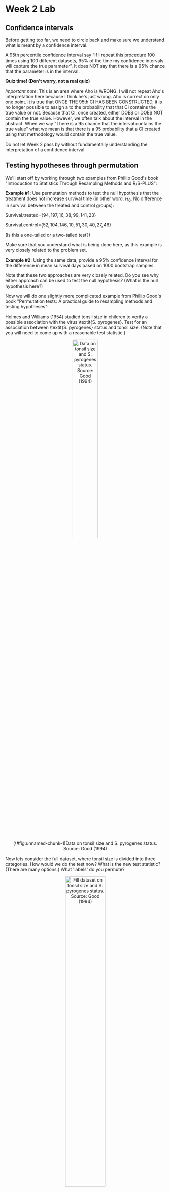 Week 2 Lab
=============

Confidence intervals
-----------------------

Before getting too far, we need to circle back and make sure we understand what is meant by a confidence interval. 

A 95th percentile confidence interval say “If I repeat this procedure 100 times using 100 different datasets, 95% of the time my confidence intervals will capture the true parameter”. It does NOT say that there is a 95% chance that the parameter is in the interval.

**Quiz time! (Don't worry, not a real quiz)**

*Important note*: This is an area where Aho is WRONG. I will not repeat Aho's interpretation here because I think he's just wrong. Aho is correct on only one point. It is true that ONCE THE 95th CI HAS BEEN CONSTRUCTED, it is no longer possible to assign a $%$ to the probability that that CI contains the true value or not. Because that CI, once created, either DOES or DOES NOT contain the true value. However, we often talk about the interval in the abstract. When we say "There is a 95$%$ chance that the interval contains the true value" what we mean is that there is a 95$%$ probability that a CI created using that methodology would contain the true value.

Do not let Week 2 pass by without fundamentally understanding the interpretation of a confidence interval. 

Testing hypotheses through permutation
------------------------------------

We'll start off by working through two examples from Phillip Good's book "Introduction to Statistics Through Resampling Methods and R/S-PLUS":

**Example #1**: Use permutation methods to test the null hypothesis that the treatment does not increase survival time (in other word: $H_{0}$: No difference in survival between the treated and control groups):

Survival.treated=$\{94,197,16,38,99,141,23 \}$

Survival.control=$\{52,104,146,10,51,30,40,27,46 \}$

(Is this a one-tailed or a two-tailed test?)

Make sure that you understand what is being done here, as this example is very closely related to the problem set.


**Example #2**: Using the same data, provide a 95% confidence interval for the difference in mean survival days based on 1000 bootstrap samples

Note that these two approaches are very closely related. Do you see why either approach can be used to test the null hypothesis? (What is the null hypothesis here?)

Now we will do one slightly more complicated example from Phillip Good's book "Permutation tests: A practical guide to resampling methods and testing hypotheses":

Holmes and Williams (1954) studied tonsil size in children to verify a possible association with the virus \textit{S. pyrogenes}. Test for an association between \textit{S. pyrogenes} status and tonsil size. (Note that you will need to come up with a reasonable test statistic.)

<div class="figure" style="text-align: center">
<img src="Table2categories.png" alt="Data on tonsil size and S. pyrogenes status. Source: Good (1994)" width="40%" />
<p class="caption">(\#fig:unnamed-chunk-1)Data on tonsil size and S. pyrogenes status. Source: Good (1994)</p>
</div>

Now lets consider the full dataset, where tonsil size is divided into three categories. How would we do the test now? What is the new test statistic? (There are many options.) What 'labels' do you permute?

<div class="figure" style="text-align: center">
<img src="Table3categories.png" alt="Fill dataset on tonsil size and S. pyrogenes status. Source: Good (1994)" width="50%" />
<p class="caption">(\#fig:unnamed-chunk-2)Fill dataset on tonsil size and S. pyrogenes status. Source: Good (1994)</p>
</div>

Basics of bootstrap and jackknife
------------------------------------

To get started with bootstrap and jackknife techniques, we start by working through a very simple example. First we simulate some data


```r
x<-seq(0,9,by=1)
```

This will constutute our "data". Let's print the result of sampling with replacement to get a sense for it...


```r
table(sample(x,size=length(x),replace=T))
```

```
## 
## 0 1 2 3 4 5 6 9 
## 1 2 1 1 1 1 1 2
```

Now we will write a little script to take bootstrap samples and calculate the means of each of these bootstrap samples


```r
xmeans<-vector(length=1000)
for (i in 1:1000)
  {
  xmeans[i]<-mean(sample(x,replace=T))
  }
```

The actual number of bootstrapped samples is arbitrary *at this point* but there are ways of characterizing the precision of the bootstrap (jackknife-after-bootstrap) which might inform the number of bootstrap samples needed. *In practice*, people tend to pick some arbitrary but large number of bootstrap samples because computers are so fast that it is often easy to draw far more samples than are actually needed. When calculation of the statistic is slow (as might be the case if you are using the samples to construct a phylogeny, for example), then you would need to be more concerned with the number of bootstrap samples. 

First, lets just look at a histogram of the bootstrapped means and plot the actual sample mean on the histogram for comparison



```r
hist(xmeans,breaks=30,col="pink")
abline(v=mean(x),lwd=2)
```

<img src="Week-2-lab_files/figure-html/unnamed-chunk-6-1.png" width="672" />

Calculating bias and standard error
-----------------------------------

From these we can calculate the bias and standard deviation for the mean (which is the "statistic"):

$$
\widehat{Bias_{boot}} = \left(\frac{1}{k}\sum^{k}_{i=1}\theta^{*}_{i}\right)-\hat{\theta}
$$


```r
bias.boot<-mean(xmeans)-mean(x)
bias.boot
```

```
## [1] 0.0334
```

```r
hist(xmeans,breaks=30,col="pink")
abline(v=mean(x),lwd=5,col="black")
abline(v=mean(xmeans),lwd=2,col="yellow")
```

<img src="Week-2-lab_files/figure-html/unnamed-chunk-7-1.png" width="672" />

$$
\widehat{s.e._{boot}} = \sqrt{\frac{1}{k-1}\sum^{k}_{i=1}(\theta^{*}_{i}-\bar{\theta^{*}})^{2}}
$$


```r
se.boot<-sd(xmeans)
```

We can find the confidence intervals in two ways:

Method #1: Assume the bootstrap statistics are normally distributed


```r
LL.boot<-mean(xmeans)-1.96*se.boot #where did 1.96 come from?
UL.boot<-mean(xmeans)+1.96*se.boot
LL.boot
```

```
## [1] 2.743373
```

```r
UL.boot
```

```
## [1] 6.323427
```

Method #2: Simply take the quantiles of the bootstrap statistics


```r
quantile(xmeans,c(0.025,0.975))
```

```
##  2.5% 97.5% 
##   2.8   6.3
```

Let's compare this to what we would have gotten if we had used normal distribution theory. First we have to calculate the standard error:


```r
se.normal<-sqrt(var(x)/length(x))
LL.normal<-mean(x)-qt(0.975,length(x)-1)*se.normal
UL.normal<-mean(x)+qt(0.975,length(x)-1)*se.normal
LL.normal
```

```
## [1] 2.334149
```

```r
UL.normal
```

```
## [1] 6.665851
```

In this case, the confidence intervals we got from the normal distribution theory are too wide.

Does it make sense why the normal distribution theory intervals are too wide? Because the original were were uniformly distributed, the data has higher variance than would be expected and therefore the standard error is higher than would be expected.

There are two packages that provide functions for bootstrapping, 'boot' and 'boostrap'. We will start by using the 'bootstrap' package, which was originally designed for Efron and Tibshirani's monograph on the bootstrap. 

To test the main functionality of the 'bootstrap' package, we will use the data we already have. The 'bootstrap' function requires the input of a user-defined function to calculate the statistic of interest. Here I will write a function that calculates the mean of the input values.


```r
library(bootstrap)
theta<-function(x)
  {
    mean(x)
  }
results<-bootstrap(x=x,nboot=1000,theta=theta)
results
```

```
## $thetastar
##    [1] 4.2 3.4 5.3 5.9 4.6 5.9 4.1 4.8 3.3 4.3 5.8 3.9 3.4 4.9 3.5 5.1 3.8 3.6
##   [19] 4.0 5.6 3.6 4.7 3.4 5.5 3.4 3.7 4.8 3.1 6.3 3.5 3.5 5.4 3.4 6.0 5.3 3.2
##   [37] 5.2 3.6 2.9 4.7 5.2 4.9 3.8 3.6 3.9 4.8 3.7 3.7 3.7 3.8 4.2 5.1 3.0 4.1
##   [55] 4.4 5.3 3.2 3.5 6.4 3.6 4.0 3.3 3.5 4.0 4.1 5.3 4.9 4.7 4.0 4.3 4.0 4.4
##   [73] 4.9 4.3 5.1 4.3 4.5 4.6 4.8 5.2 6.0 4.7 3.3 5.3 5.4 4.1 3.0 5.2 2.9 6.9
##   [91] 4.8 5.1 4.9 4.5 5.0 4.5 6.2 4.3 4.4 4.8 4.0 4.2 3.2 4.9 4.6 3.5 3.1 5.4
##  [109] 4.1 5.1 4.9 3.5 3.2 5.6 4.4 5.0 6.3 3.8 4.5 5.4 4.6 6.3 6.3 3.7 5.4 4.3
##  [127] 4.9 5.5 4.7 4.9 4.9 4.4 4.4 3.8 4.1 4.7 4.6 4.9 5.4 4.1 3.1 5.0 3.8 4.6
##  [145] 2.2 5.3 5.3 6.2 3.8 4.4 4.5 4.7 3.5 5.8 5.9 3.9 5.7 5.5 3.2 3.6 2.4 6.3
##  [163] 5.5 5.3 4.7 4.5 4.0 5.2 3.7 5.2 3.6 4.8 4.5 5.3 4.8 2.9 2.5 5.3 3.7 3.6
##  [181] 4.8 4.3 3.6 4.7 3.3 5.5 5.1 4.8 4.0 3.9 4.9 4.8 4.1 4.2 2.1 3.5 3.4 3.4
##  [199] 5.3 3.3 4.6 4.9 4.6 3.5 4.4 5.5 4.8 5.3 4.5 3.7 4.9 4.7 3.2 4.0 3.7 6.2
##  [217] 4.9 5.9 5.8 2.4 5.1 4.8 3.9 5.6 6.6 4.4 4.3 4.3 5.2 5.1 4.4 3.9 4.6 3.5
##  [235] 3.6 6.3 3.8 4.4 5.0 4.2 4.3 3.5 4.7 3.8 5.3 4.8 5.0 3.2 4.2 5.2 4.4 4.4
##  [253] 3.9 2.8 2.7 4.5 4.5 4.8 6.1 4.3 5.2 5.4 5.6 3.7 6.4 5.6 6.0 3.6 5.0 3.1
##  [271] 3.5 5.0 5.5 4.7 2.4 5.3 5.2 4.8 5.7 4.5 3.7 4.8 3.7 3.6 4.9 5.4 4.3 3.4
##  [289] 4.9 3.1 4.8 4.1 4.6 4.5 3.9 3.2 4.2 3.7 5.1 4.0 3.5 5.0 4.4 5.5 3.5 5.9
##  [307] 5.6 3.6 5.1 4.9 4.3 4.2 5.6 3.1 4.9 4.9 2.6 2.9 4.7 3.8 4.9 5.3 4.3 2.8
##  [325] 4.4 4.0 4.4 4.0 4.3 4.6 3.6 3.3 4.9 4.0 4.1 3.2 5.1 5.1 3.0 4.1 4.5 6.7
##  [343] 2.8 4.7 2.7 4.4 2.3 4.7 4.5 4.4 5.4 4.5 3.8 5.4 1.6 3.6 4.5 3.0 4.6 4.4
##  [361] 4.7 5.5 5.8 4.4 3.5 3.6 4.5 6.0 4.8 4.7 6.3 4.6 4.7 4.7 3.4 5.2 3.9 4.8
##  [379] 3.8 4.1 3.2 4.5 3.2 4.6 5.0 4.3 5.3 3.3 5.1 4.5 5.1 6.0 2.4 5.2 5.2 5.0
##  [397] 2.9 4.6 3.8 4.6 3.6 5.5 4.2 3.1 4.5 5.1 3.5 4.6 3.2 4.3 6.4 5.0 4.0 6.1
##  [415] 6.3 5.3 5.8 5.6 4.6 5.9 3.4 4.1 3.7 4.7 4.2 2.8 4.7 3.9 3.8 4.6 4.3 5.0
##  [433] 4.9 5.8 3.3 5.1 4.3 4.9 2.9 4.3 5.3 5.4 4.2 4.4 4.7 4.3 5.3 4.3 4.8 4.3
##  [451] 4.0 5.5 2.5 5.9 4.1 6.0 5.0 4.2 3.3 5.6 4.3 4.7 4.2 4.1 3.6 4.7 5.6 4.6
##  [469] 4.7 5.4 5.0 3.8 3.9 5.7 3.1 4.5 5.1 5.2 2.8 5.3 3.9 5.2 5.9 3.8 3.7 5.2
##  [487] 4.9 4.6 4.6 4.6 5.0 3.1 4.4 3.6 5.4 5.1 5.7 3.4 5.5 4.3 3.1 3.5 4.1 4.6
##  [505] 3.5 4.0 3.8 4.1 4.7 4.9 2.6 5.1 4.4 5.0 3.8 4.7 5.3 2.2 5.3 3.9 4.7 3.8
##  [523] 4.2 4.8 4.4 4.4 3.9 5.2 4.9 4.5 4.7 3.9 5.0 3.9 4.6 3.5 4.5 4.6 4.3 4.3
##  [541] 2.0 5.6 3.6 4.2 2.1 3.7 6.1 4.6 5.2 3.9 4.4 3.5 3.9 4.6 5.8 5.7 4.6 5.2
##  [559] 4.9 6.0 2.9 3.4 5.4 5.7 4.5 5.9 4.6 4.2 3.7 4.1 5.9 6.1 4.6 4.9 4.5 5.2
##  [577] 3.2 4.6 4.4 4.1 3.2 4.2 4.0 4.8 5.4 4.2 4.4 5.7 4.4 4.9 4.4 5.1 5.2 3.9
##  [595] 3.6 4.1 4.2 3.6 3.7 4.8 3.9 4.1 3.8 4.0 2.8 4.0 3.2 5.5 5.8 5.7 4.5 5.1
##  [613] 4.4 4.9 4.1 4.7 5.0 4.4 5.5 5.1 5.2 4.8 5.7 4.5 5.4 3.1 4.4 6.7 5.4 4.0
##  [631] 4.2 4.5 5.7 4.0 5.4 3.2 4.4 5.2 5.7 5.8 4.1 5.1 4.3 2.7 4.4 4.4 4.0 3.9
##  [649] 4.8 5.1 2.5 6.3 3.4 3.9 4.2 3.6 4.6 6.6 4.1 3.5 4.9 4.9 4.2 4.0 5.2 3.9
##  [667] 3.4 3.2 4.1 3.1 3.7 4.5 3.6 4.8 3.8 5.2 5.5 5.5 3.8 3.3 6.6 4.0 4.5 4.0
##  [685] 4.4 5.8 4.8 4.4 5.1 3.8 6.0 5.9 5.1 5.2 4.9 4.9 5.4 5.3 4.8 4.4 4.9 3.8
##  [703] 4.1 5.6 4.8 5.9 4.1 5.7 4.0 4.2 5.5 5.5 4.1 6.0 3.6 4.6 3.4 4.8 2.8 5.8
##  [721] 5.3 5.6 7.0 5.1 5.5 2.5 5.6 5.1 4.0 5.3 3.7 3.9 4.5 4.4 3.8 6.1 4.0 4.2
##  [739] 3.9 4.7 4.2 5.0 4.3 4.6 4.7 4.5 5.4 3.8 3.8 4.1 4.5 4.8 5.0 4.9 4.0 4.9
##  [757] 5.5 3.5 4.0 4.4 5.3 5.7 5.2 3.5 3.9 5.0 4.0 4.8 5.5 4.2 5.0 4.0 5.7 3.5
##  [775] 4.5 3.6 4.8 5.2 5.4 5.3 4.2 4.6 4.3 4.9 5.1 5.9 5.1 4.2 5.1 4.0 3.8 3.6
##  [793] 6.0 3.9 5.7 4.9 4.7 4.4 4.3 3.8 3.9 4.4 4.3 5.2 3.5 4.2 3.3 6.1 4.0 4.6
##  [811] 4.6 4.6 5.9 4.7 4.4 5.1 5.5 4.0 2.9 4.8 3.6 3.9 5.7 5.8 3.2 3.8 3.8 3.1
##  [829] 4.3 3.4 5.1 5.0 4.3 5.2 4.5 5.3 4.5 6.2 5.2 5.5 3.3 5.1 6.5 4.0 4.4 4.0
##  [847] 3.3 6.3 4.9 5.4 6.1 3.4 5.6 5.4 4.7 3.9 4.0 4.3 4.9 4.0 5.5 3.8 3.8 4.5
##  [865] 4.1 4.0 5.3 4.9 5.3 5.8 5.4 3.7 3.7 4.2 5.5 4.0 4.4 4.6 5.1 4.7 3.5 2.8
##  [883] 4.6 6.2 5.5 3.9 3.5 4.1 5.9 3.7 3.0 4.5 5.3 3.7 2.7 5.0 5.6 5.0 4.2 4.3
##  [901] 4.6 5.3 5.4 4.6 4.9 4.6 4.1 4.8 5.2 5.5 4.5 3.3 5.4 3.9 4.4 4.4 5.3 5.8
##  [919] 4.8 5.1 5.5 5.4 4.9 5.0 3.8 4.9 3.8 3.8 3.6 6.2 4.3 4.2 4.6 2.6 4.6 5.4
##  [937] 5.9 6.1 3.9 5.0 4.2 3.2 4.1 5.6 5.1 4.7 4.1 4.5 4.9 4.2 4.2 3.2 5.7 5.3
##  [955] 4.2 4.8 5.0 4.6 6.4 5.3 3.5 3.5 2.9 3.3 3.6 4.6 5.0 3.6 5.6 5.0 6.4 5.3
##  [973] 4.9 5.5 3.1 4.6 3.8 4.0 4.6 3.7 3.7 4.2 4.9 4.8 4.6 4.5 4.3 6.2 5.9 4.8
##  [991] 4.0 4.9 3.4 3.5 4.8 2.3 5.7 4.1 4.8 3.8
## 
## $func.thetastar
## NULL
## 
## $jack.boot.val
## NULL
## 
## $jack.boot.se
## NULL
## 
## $call
## bootstrap(x = x, nboot = 1000, theta = theta)
```

```r
quantile(results$thetastar,c(0.025,0.975))
```

```
##  2.5% 97.5% 
##   2.8   6.2
```

Notice that we get exactly what we got last time. This illustrates an important point, which is that the bootstrap functions are often no easier to use than something you could write yourself.

You can also define a function of the bootstrapped statistics (we have been calling this theta) to pull out immediately any summary statistics you are interested in from the bootstrapped thetas.

Here I will write a function that calculates the bias of my estimate of the mean (which is 4.5 [i.e. the mean of the number 0,1,2,3,4,5,6,7,8,9])


```r
bias<-function(x)
  {
  mean(x)-4.5
  }
results<-bootstrap(x=x,nboot=1000,theta=theta,func=bias)
results
```

```
## $thetastar
##    [1] 4.2 3.0 5.6 4.7 3.8 4.5 3.4 5.6 4.8 3.4 3.3 5.2 3.8 5.7 3.9 5.5 4.1 4.9
##   [19] 4.3 4.7 4.4 2.8 4.7 3.7 4.2 3.8 3.4 2.5 4.1 3.8 4.0 3.2 2.6 2.4 4.0 4.7
##   [37] 5.2 4.5 5.7 4.8 5.9 3.3 3.7 6.0 2.7 4.3 5.2 4.0 4.3 3.4 4.2 3.9 4.8 5.0
##   [55] 4.2 3.9 4.3 3.8 3.7 2.9 4.1 4.5 4.5 5.1 3.8 4.8 5.2 4.9 4.5 2.4 3.5 6.2
##   [73] 4.0 3.0 4.2 4.2 4.4 3.9 4.4 4.1 4.0 4.4 4.1 3.1 3.9 3.6 5.3 5.2 4.9 3.0
##   [91] 4.2 3.7 4.8 3.9 4.8 6.1 4.5 3.6 5.4 4.4 3.1 4.1 5.5 2.8 5.1 2.7 4.8 4.8
##  [109] 5.3 5.1 2.4 3.8 4.9 5.4 4.3 5.2 4.1 5.4 3.1 3.2 4.0 4.9 4.1 5.3 5.2 3.5
##  [127] 3.8 4.7 5.6 5.6 6.3 3.5 5.0 4.7 3.9 2.8 5.6 5.6 3.6 3.5 5.5 5.5 3.4 5.2
##  [145] 4.1 5.4 4.1 5.9 4.9 4.8 5.5 3.9 3.3 4.7 4.0 3.2 5.7 4.3 4.1 3.8 4.2 3.3
##  [163] 5.4 4.4 3.4 4.3 5.4 3.3 3.9 4.9 4.9 5.1 4.2 3.6 3.6 3.6 5.8 4.0 3.5 4.7
##  [181] 5.2 4.4 4.0 4.3 6.2 2.9 5.2 5.9 5.3 4.3 4.6 5.8 4.9 4.7 5.1 6.0 4.7 5.2
##  [199] 5.8 4.4 5.2 4.6 5.5 5.5 3.9 7.0 4.3 4.3 4.0 3.5 3.0 3.9 6.0 4.5 4.2 3.3
##  [217] 6.0 4.6 3.7 5.1 4.5 4.2 4.5 4.0 5.1 4.3 3.7 4.6 4.2 4.7 4.5 3.8 4.8 5.0
##  [235] 4.5 2.8 6.1 4.2 4.1 3.3 5.7 3.3 3.0 4.1 5.2 5.6 5.4 3.9 5.4 3.8 4.6 3.9
##  [253] 4.1 5.1 5.2 5.4 3.0 5.5 6.6 3.1 4.5 3.5 4.3 2.7 5.3 4.9 5.0 4.0 5.4 4.8
##  [271] 3.7 3.9 4.7 4.7 4.9 3.8 4.9 4.1 3.2 5.0 4.7 3.5 3.7 5.3 5.2 4.2 4.6 4.0
##  [289] 4.7 5.2 3.9 4.4 4.5 5.3 5.1 5.1 3.8 4.9 6.3 5.1 4.5 3.6 3.5 5.5 4.5 4.3
##  [307] 5.4 3.5 5.7 3.8 5.4 4.0 3.3 4.8 5.1 2.7 3.6 5.3 4.7 4.2 5.5 3.6 3.6 3.5
##  [325] 4.1 5.0 3.7 5.3 5.4 3.7 6.8 5.8 5.5 4.2 3.2 2.6 5.0 4.8 5.2 4.0 4.0 2.5
##  [343] 4.3 5.4 3.3 4.6 4.9 4.1 4.1 3.2 5.1 4.8 5.6 4.5 3.9 5.0 4.5 4.7 4.7 4.9
##  [361] 5.3 4.2 4.9 5.3 3.8 4.2 5.1 4.8 4.5 4.5 4.7 5.4 3.6 5.8 5.4 4.9 2.7 3.5
##  [379] 4.0 3.7 4.3 4.0 3.9 4.3 3.0 5.8 4.0 3.4 4.1 4.3 3.9 4.3 3.2 3.4 5.3 4.6
##  [397] 4.9 3.2 3.5 3.1 3.7 5.1 4.1 5.3 5.8 3.3 5.3 4.2 2.9 3.2 3.5 5.2 4.2 6.3
##  [415] 4.5 3.6 4.2 3.5 2.8 4.2 3.1 3.4 4.8 4.3 2.4 4.1 4.6 3.2 4.9 5.3 5.1 4.4
##  [433] 5.2 6.2 4.1 3.4 4.9 5.4 5.3 4.5 4.2 4.8 5.3 4.2 5.2 3.3 4.4 3.4 5.0 3.4
##  [451] 4.9 4.0 4.6 4.0 4.7 4.6 5.5 3.9 2.5 2.8 4.4 4.8 4.4 3.1 3.8 3.7 3.5 4.2
##  [469] 3.9 3.7 5.0 2.9 5.8 4.3 5.1 5.2 4.0 5.5 3.9 4.3 4.8 5.2 3.8 5.0 5.0 3.1
##  [487] 4.6 3.1 4.7 2.1 3.8 4.2 4.9 3.2 4.7 3.8 3.1 5.0 4.1 4.3 3.7 4.7 3.7 4.4
##  [505] 6.1 4.6 3.3 5.2 4.8 3.8 4.1 4.5 4.5 4.8 4.1 3.0 6.3 2.8 3.8 4.5 5.5 5.4
##  [523] 3.7 4.1 3.8 6.2 3.9 3.9 3.4 3.2 5.0 4.7 5.9 6.7 4.2 4.7 3.2 3.7 3.7 5.1
##  [541] 5.2 6.0 5.6 4.8 5.6 3.3 2.4 4.5 5.3 3.8 4.2 3.7 4.6 3.4 5.7 6.0 6.0 7.1
##  [559] 4.0 6.4 5.3 4.3 4.7 5.3 6.0 3.5 2.1 5.4 3.3 4.6 4.0 3.9 3.5 3.5 3.7 4.2
##  [577] 3.9 5.6 5.2 4.4 5.9 5.2 4.6 4.3 5.1 5.0 4.6 4.1 4.1 4.6 5.7 4.7 3.6 4.8
##  [595] 3.4 4.3 4.1 4.4 3.8 4.5 3.2 6.5 5.0 3.5 4.7 4.6 5.7 4.2 5.5 5.2 4.7 6.3
##  [613] 6.1 5.4 4.5 5.3 4.1 3.8 4.2 3.0 4.2 5.4 4.7 4.4 4.9 4.2 4.1 4.1 3.9 4.4
##  [631] 6.0 5.3 3.9 5.0 5.3 4.5 5.9 5.5 4.3 6.4 4.8 2.3 5.1 3.8 4.5 4.6 3.5 3.6
##  [649] 4.0 4.0 5.1 3.1 4.2 5.3 3.1 4.1 4.2 4.7 3.7 4.2 6.7 4.1 5.5 5.2 3.8 3.2
##  [667] 5.2 5.8 3.6 5.1 3.8 5.4 4.6 3.9 4.4 4.0 4.3 4.3 4.7 3.9 3.6 5.2 4.4 3.7
##  [685] 3.8 4.6 3.5 4.7 5.6 5.6 6.4 4.8 4.9 5.4 5.6 4.0 4.1 3.6 5.4 3.3 4.7 4.2
##  [703] 4.0 5.3 5.4 3.6 4.5 5.3 4.3 3.8 5.8 4.9 3.7 4.3 2.9 5.0 5.4 5.2 4.0 2.6
##  [721] 5.1 6.1 4.3 7.0 4.9 5.2 4.0 4.5 3.5 3.6 4.7 3.6 5.3 4.9 3.7 5.7 4.6 4.3
##  [739] 5.5 5.7 5.5 4.9 6.0 3.5 5.5 4.5 4.5 5.4 5.8 4.5 5.5 3.9 4.1 5.4 4.2 4.4
##  [757] 4.6 3.1 6.4 3.0 3.9 4.3 3.5 3.3 5.5 5.7 5.6 5.7 5.0 3.1 5.2 4.5 5.8 4.3
##  [775] 5.9 3.3 4.5 4.2 6.2 5.8 4.3 5.2 3.8 3.8 4.1 4.0 5.0 4.4 4.6 3.9 4.2 5.3
##  [793] 3.6 4.7 4.8 4.3 5.5 5.6 5.6 4.8 2.8 4.2 6.1 3.6 4.2 5.3 3.5 4.4 3.5 4.9
##  [811] 3.6 4.1 3.5 4.2 5.8 5.1 3.9 4.4 4.5 3.6 5.5 5.3 5.6 4.6 4.1 4.8 5.7 5.6
##  [829] 5.2 4.4 5.7 4.9 6.7 4.9 4.9 4.2 4.5 5.9 4.7 5.3 6.0 4.2 4.2 4.2 4.1 4.7
##  [847] 5.6 5.8 5.1 3.9 3.3 5.7 6.1 3.9 4.6 4.8 4.9 5.0 5.5 5.9 5.1 5.6 3.3 3.4
##  [865] 2.3 3.4 5.7 5.5 5.0 3.8 3.3 4.9 6.4 4.9 5.9 4.6 5.1 6.4 3.8 4.2 4.1 5.1
##  [883] 4.9 6.4 5.0 3.3 5.2 3.6 3.5 4.4 4.8 3.6 4.3 5.9 4.0 4.4 2.5 5.8 4.7 4.6
##  [901] 3.9 3.8 4.3 6.0 3.5 4.1 3.3 4.7 5.4 3.7 4.0 4.7 3.9 6.9 4.0 4.7 5.2 2.9
##  [919] 5.2 4.3 5.3 4.8 4.7 4.7 5.3 6.1 4.4 4.2 4.4 5.1 4.7 4.6 3.4 4.6 5.3 4.9
##  [937] 4.9 4.4 4.1 5.4 5.1 4.4 3.7 3.1 3.6 5.0 3.6 5.4 3.3 4.6 4.4 4.0 4.7 4.7
##  [955] 4.3 3.6 5.4 4.4 4.6 3.8 4.0 3.5 5.5 5.2 4.9 6.0 5.0 4.2 4.1 4.9 3.8 3.3
##  [973] 4.3 4.4 4.9 3.4 4.9 4.1 6.0 3.7 4.9 4.1 4.4 5.3 3.0 3.0 3.5 6.5 4.0 4.5
##  [991] 3.0 4.3 4.6 4.3 3.4 5.0 3.8 4.0 4.5 5.7
## 
## $func.thetastar
## [1] -0.0214
## 
## $jack.boot.val
##  [1]  0.43387978  0.32522255  0.30028409  0.11477987  0.04852071 -0.06000000
##  [7] -0.16381766 -0.30769231 -0.38173913 -0.49858357
## 
## $jack.boot.se
## [1] 0.9077487
## 
## $call
## bootstrap(x = x, nboot = 1000, theta = theta, func = bias)
```

Compare this to 'bias.boot' (our result from above). Why might it not be the same? Try running the same section of code several times. See how the value of the bias ($func.thetastar) jumps around? We should not be surprised by this because we can look at the jackknife-after-bootstrap estimate of the standard error of the function (in this case, that function is the bias) and we can see that it is not so small that we wouldn't expect some variation in these values.

Remember, everything we have discussed today are estimates. The statistic as applied to your data will change with new data, as will the standard error, the confidence intervals - everything! All of these values have sampling distributions and are subject to change if you repeated the procedure with new data.

Note that we can calculate any function of $\theta^{*}$. A simple example would be the 72nd percentile:


```r
perc72<-function(x)
  {
  quantile(x,probs=c(0.72))
  }
results<-bootstrap(x=x,nboot=1000,theta=theta,func=perc72)
results
```

```
## $thetastar
##    [1] 6.5 2.6 4.0 1.7 7.4 4.3 2.5 4.9 5.9 6.3 4.1 2.7 4.8 3.8 4.2 4.8 4.7 4.4
##   [19] 2.9 4.6 5.8 3.9 5.7 3.8 4.1 3.8 4.1 2.8 3.0 5.3 3.5 3.5 5.3 3.9 4.6 5.1
##   [37] 4.7 6.1 3.1 4.5 4.7 4.2 3.9 4.3 4.4 4.4 3.1 4.8 4.5 3.6 3.7 4.2 3.1 3.5
##   [55] 5.8 4.4 3.7 3.6 5.5 3.8 4.1 6.0 5.0 5.0 3.3 3.6 4.9 5.1 3.8 5.7 4.0 5.4
##   [73] 5.0 6.6 4.2 3.8 5.5 4.6 5.0 5.9 5.4 2.9 5.9 2.6 4.4 5.8 5.3 4.7 4.7 5.3
##   [91] 2.8 4.0 4.7 3.7 4.6 5.4 3.5 5.3 4.4 5.9 4.0 4.7 4.1 4.3 5.0 5.4 5.5 3.2
##  [109] 4.3 3.2 5.0 5.7 4.0 5.6 3.3 5.4 3.6 5.8 5.2 2.9 5.2 3.6 6.4 4.0 4.3 3.9
##  [127] 6.2 6.1 4.6 4.0 4.1 4.4 4.4 3.1 4.4 6.0 5.1 5.1 6.0 3.2 4.4 4.8 5.4 4.1
##  [145] 4.7 5.8 5.6 3.7 4.4 2.9 5.4 2.4 4.8 5.5 4.3 3.9 5.8 3.1 6.4 4.6 3.8 3.1
##  [163] 4.9 5.8 3.8 3.9 4.8 3.7 3.0 3.3 3.6 4.3 4.2 3.5 4.4 3.7 4.7 4.2 5.3 4.2
##  [181] 5.2 4.9 5.1 3.8 4.3 3.1 4.0 4.4 4.2 4.3 4.7 5.3 4.1 5.0 4.3 3.1 4.8 4.7
##  [199] 5.3 4.3 4.3 4.4 4.7 4.6 3.4 4.3 4.3 4.9 6.2 4.2 5.2 3.8 2.2 2.5 4.7 5.1
##  [217] 4.2 4.7 5.2 4.4 5.1 6.8 4.8 4.1 6.0 5.1 5.8 2.4 5.1 3.8 5.8 3.5 4.9 5.3
##  [235] 5.5 5.2 4.5 3.7 4.1 6.0 5.5 3.7 4.7 4.2 6.0 4.6 4.5 3.2 3.7 3.7 2.9 3.2
##  [253] 4.6 4.7 5.3 5.0 5.1 2.9 3.3 5.6 4.5 3.8 4.1 6.2 5.6 3.9 3.5 3.9 6.0 4.2
##  [271] 5.0 4.5 5.1 4.3 6.0 4.0 4.7 5.9 4.3 3.2 4.3 4.8 4.8 3.4 4.2 5.3 6.2 3.7
##  [289] 5.4 6.2 5.4 4.5 5.3 2.3 4.7 3.8 5.7 3.7 5.1 3.1 5.4 4.1 5.2 4.1 4.6 5.0
##  [307] 4.7 6.1 4.2 4.9 3.5 4.3 6.0 1.7 5.3 5.0 5.6 3.9 4.2 5.4 4.4 4.5 5.6 4.8
##  [325] 3.7 5.4 4.3 3.6 4.1 4.0 4.7 3.5 4.1 5.0 4.7 4.6 4.6 5.9 4.8 3.2 4.0 4.9
##  [343] 5.3 5.7 3.3 4.6 5.4 5.3 5.4 3.6 5.1 5.4 2.9 4.5 4.5 3.9 6.0 4.5 4.6 5.2
##  [361] 4.2 3.7 5.0 4.0 5.2 3.0 3.1 5.0 5.6 4.4 3.5 5.3 3.4 5.7 6.5 6.1 4.4 6.2
##  [379] 4.2 4.4 4.4 3.6 4.0 4.6 4.6 4.6 3.0 4.2 2.8 6.2 5.6 3.5 4.9 3.3 4.2 4.1
##  [397] 5.6 6.1 5.5 4.3 3.8 3.3 5.1 3.5 4.8 2.3 4.9 5.0 7.9 4.1 5.0 3.5 5.1 3.5
##  [415] 4.4 4.7 3.2 4.5 5.2 4.6 4.7 3.9 4.5 4.7 3.4 4.9 4.7 4.2 4.7 5.3 4.8 5.3
##  [433] 3.8 4.9 6.3 3.4 5.6 4.0 5.0 4.8 2.7 5.6 3.2 4.9 6.7 5.3 6.7 4.8 6.1 4.7
##  [451] 5.7 4.6 4.4 4.7 4.3 4.7 4.6 4.9 5.3 4.4 3.3 3.8 4.1 4.1 4.6 4.1 3.0 5.0
##  [469] 5.0 5.7 4.7 4.3 3.6 4.6 4.1 5.8 4.3 4.3 4.8 4.0 3.7 5.5 4.5 3.8 4.5 5.0
##  [487] 4.4 5.5 6.0 3.0 4.2 5.3 3.1 5.1 5.2 5.1 5.8 2.2 4.0 5.7 4.6 3.4 6.3 4.3
##  [505] 6.1 4.0 4.6 4.9 5.0 4.0 4.6 4.1 3.4 4.6 2.8 4.7 6.1 5.6 4.5 4.5 5.4 4.5
##  [523] 5.7 7.4 3.9 4.5 5.1 5.0 4.5 4.4 3.4 3.6 5.7 5.4 5.7 5.0 5.3 2.8 2.4 4.3
##  [541] 3.9 5.8 5.1 5.1 3.4 4.4 4.8 4.1 4.6 3.9 4.9 4.6 2.9 5.8 3.3 6.1 6.1 3.5
##  [559] 4.8 5.9 5.1 4.2 2.9 5.1 4.5 3.1 3.8 4.2 5.9 2.7 4.9 4.6 4.9 4.0 4.9 5.1
##  [577] 5.5 5.1 4.6 3.3 3.9 5.0 4.7 4.6 4.6 6.7 4.7 4.3 5.3 5.1 4.0 4.1 3.4 4.5
##  [595] 4.2 4.2 4.3 3.0 4.2 3.9 5.6 5.2 4.6 5.6 5.4 5.3 4.2 4.7 5.3 3.6 5.4 4.0
##  [613] 6.2 4.9 4.9 5.8 4.6 5.2 5.0 4.0 5.5 5.0 5.7 3.8 4.2 3.9 4.3 4.8 4.8 4.4
##  [631] 4.2 5.1 6.2 5.8 5.3 4.9 3.9 5.0 4.4 4.7 4.2 4.4 3.2 4.4 5.5 5.3 5.0 5.1
##  [649] 3.6 4.1 5.9 5.2 5.4 5.5 3.6 3.8 5.4 4.3 4.3 5.3 5.7 5.1 4.0 5.4 4.5 3.8
##  [667] 3.5 5.2 5.4 2.9 3.5 4.6 4.6 4.7 4.1 6.7 5.2 5.7 3.5 4.5 4.4 4.9 2.4 2.7
##  [685] 4.5 3.9 4.7 4.3 5.8 4.5 3.9 3.9 3.7 5.1 4.6 5.8 3.9 3.3 4.4 2.9 3.3 4.3
##  [703] 5.6 4.0 2.8 4.0 5.4 3.4 4.8 2.3 3.5 4.6 3.4 4.9 5.9 3.6 4.3 6.0 4.1 3.9
##  [721] 5.8 4.4 4.5 5.3 4.7 3.8 4.3 4.8 5.7 3.5 4.6 3.6 4.5 4.3 2.3 4.2 4.9 3.5
##  [739] 6.5 4.4 5.0 4.0 3.1 4.8 5.5 4.4 5.6 4.8 5.0 3.5 4.5 7.1 4.4 5.0 4.8 2.5
##  [757] 3.7 5.2 4.8 5.5 2.3 3.7 3.5 3.7 4.3 3.3 3.3 4.7 4.1 3.8 4.5 4.9 6.6 5.1
##  [775] 4.3 3.8 4.7 3.8 3.9 5.0 3.0 3.6 5.7 3.6 4.9 4.4 6.2 5.0 3.5 5.0 5.2 6.1
##  [793] 5.5 4.6 3.6 3.9 4.4 2.3 4.6 4.8 4.9 4.8 5.7 4.7 4.4 2.1 5.6 4.9 4.4 4.0
##  [811] 5.2 3.4 5.2 4.5 4.3 4.0 4.4 4.4 6.0 3.7 4.8 4.6 4.9 4.5 4.3 4.5 5.1 4.7
##  [829] 5.3 3.7 5.5 5.5 3.6 3.8 5.8 5.4 4.6 4.5 4.5 3.8 5.9 4.9 4.8 3.8 3.0 3.6
##  [847] 3.6 5.1 5.0 4.5 5.3 4.1 4.7 4.8 4.5 4.6 4.4 5.3 5.0 5.1 4.8 5.0 4.7 4.8
##  [865] 3.9 5.6 4.0 4.2 5.5 4.9 3.8 6.8 4.1 2.6 5.6 6.1 5.4 5.3 4.7 3.7 3.2 3.0
##  [883] 4.7 5.0 3.0 4.4 5.5 4.8 4.2 5.5 4.2 4.8 3.5 4.6 4.1 3.5 5.4 3.7 4.4 6.0
##  [901] 4.3 5.2 3.6 4.0 4.3 5.4 5.7 4.1 4.5 6.1 3.8 5.4 5.7 5.6 3.6 4.8 3.6 4.3
##  [919] 2.0 5.4 5.1 5.6 5.3 5.0 3.7 4.8 5.7 3.6 5.2 4.0 5.4 4.2 5.1 3.3 3.3 6.0
##  [937] 4.4 5.1 5.3 3.5 5.0 4.7 4.3 4.9 4.4 5.0 5.6 3.8 3.1 3.8 5.1 5.5 5.4 3.7
##  [955] 2.6 3.1 3.3 5.5 4.7 2.3 4.9 3.0 3.9 4.9 6.9 5.5 3.2 3.6 4.4 3.9 5.6 6.2
##  [973] 5.0 5.3 5.4 6.4 3.5 4.4 5.0 4.7 4.4 5.3 3.5 3.8 4.6 3.6 3.6 3.5 5.5 5.2
##  [991] 4.0 3.1 4.9 7.1 4.9 4.1 4.2 4.4 5.6 5.9
## 
## $func.thetastar
## 72% 
## 5.1 
## 
## $jack.boot.val
##  [1] 5.5 5.5 5.4 5.3 5.2 5.0 5.0 4.8 4.7 4.4
## 
## $jack.boot.se
## [1] 1.046136
## 
## $call
## bootstrap(x = x, nboot = 1000, theta = theta, func = perc72)
```

On Tuesday we went over an example in which we bootstrapped the correlation coefficient between LSAT scores and GPA. To do that, we sampled pairs of (LSAT,GPA) data with replacement. Here is a little script that would do something like that using (X,Y) data that are independently drawn from the normal distribution


```r
xdata<-matrix(rnorm(30),ncol=2)
```

Everyone's data is going to be different. With such a small sample size, it would be easy to get a positive or negative correlation by random change, but on average across everyone's datasets, there should be zero correlation because the two columns are drawn independently.


```r
n<-15
theta<-function(x,xdata)
  {
  cor(xdata[x,1],xdata[x,2])
  }
results<-bootstrap(x=1:n,nboot=50,theta=theta,xdata=xdata) 
#NB: xdata is passed to the theta function, not needed for bootstrap function itself
```

Notice the parameters that get passed to the 'bootstrap' function are: (1) the indexes which will be sampled with replacement. This is different that the raw data but the end result is the same because both the indices and the raw data get passed to the function 'theta' (2) the number of bootrapped samples (in this case 50) (3) the function to calculate the statistic (4) the raw data.

Lets look at a histogram of the bootstrapped statistics $\theta^{*}$ and draw a vertical line for the statistic as applied to the original data.


```r
hist(results$thetastar,breaks=30,col="pink")
abline(v=cor(xdata[,1],xdata[,2]),lwd=2)
```

<img src="Week-2-lab_files/figure-html/unnamed-chunk-17-1.png" width="672" />

Parametric bootstrap
---------------------

Let's do one quick example of a parametric bootstrap. We haven't introduced distributions yet (except for the Gaussian, or Normal, distribution, which is the most familiar), so lets spend a few minutes exploring the Gamma distribution, just so we have it to work with for testing out parametric bootstrap. All we need to know is that the Gamma distribution is a continuous, non-negative distribution that takes two parameters, which we call "shape" and "rate". Lets plot a few examples just to see what a Gamma distribution looks like. (Note that the Gamma distribution can be parameterized by "shape" and "rate" OR by "shape" and "scale", where "scale" is just 1/"rate". R will allow you to use either (shape,rate) or (shape,scale) as long as you specify which you are providing.

<img src="Week-2-lab_files/figure-html/unnamed-chunk-18-1.png" width="672" />


Let's generate some fairly sparse data from a Gamma distribution


```r
original.data<-rgamma(10,3,5)
```

and calculate the skew of the data using the R function 'skewness' from the 'moments' package. 


```r
library(moments)
theta<-skewness(original.data)
head(theta)
```

```
## [1] 0.8657736
```

What is skew? Skew describes how assymetric a distribution is. A distribution with a positive skew is a distribution that is "slumped over" to the right, with a right tail that is longer than the left tail. Alternatively, a distribution with negative skew has a longer left tail. Here we are just using it for illustration, as a property of a distribution that you may want to estimate using your data.

Lets use 'fitdistr' to fit a gamma distribution to these data. This function is an extremely handy function that takes in your data, the name of the distribution you are fitting, and some starting values (for the estimation optimizer under the hood), and it will return the parameter values (and their standard errors). We will learn in a couple weeks how R is doing this, but for now we will just use it out of the box. (Because we generated the data, we happen to know that the data are gamma distributed. In general we wouldn't know that, and we will see in a second that our assumption about the shape of the data really does make a difference.)


```r
library(MASS)
fit<-fitdistr(original.data,dgamma,list(shape=1,rate=1))
# fit<-fitdistr(original.data,"gamma")
# The second version would also work.
fit
```

```
##     shape       rate  
##   3.275939   4.754453 
##  (1.396885) (2.190915)
```

Now lets sample with replacement from this new distribution and calculate the skewness at each step:


```r
results<-c()
for (i in 1:1000)
  {
  x.star<-rgamma(length(original.data),shape=fit$estimate[1],rate=fit$estimate[2])
  results<-c(results,skewness(x.star))
  }
head(results)
```

```
## [1]  0.61300866  1.24835844 -0.21520693  0.06749493  1.14364131  1.11661225
```

```r
hist(results,breaks=30,col="pink",ylim=c(0,1),freq=F)
```

<img src="Week-2-lab_files/figure-html/unnamed-chunk-22-1.png" width="672" />

Now we have the bootstrap distribution for skewness (the $\theta^{*}$ s), we can compare that to the equivalent non-parametric bootstrap:


```r
results2<-bootstrap(x=original.data,nboot=1000,theta=skewness)
results2
```

```
## $thetastar
##    [1]  0.933294817  0.605001932  0.931564924  0.787489220  1.140187212
##    [6] -0.204941673  0.558960035  0.367925306  2.101690204  1.899189187
##   [11] -0.846451994  1.029519566  0.043591209 -0.390979102  0.707125906
##   [16]  0.060290937  0.894887507  2.097348276  0.847005220  1.054851117
##   [21]  0.674158770 -1.315064250  0.721919586  0.659796921  1.189790762
##   [26]  0.993059406 -1.009924895 -1.125530373  1.114586763  1.419866849
##   [31] -0.378170722 -0.462557035  0.879439662 -0.681403449 -0.518200107
##   [36] -0.255392151  1.563804482  0.296806755 -1.087032779  2.015278709
##   [41]  2.140758228  1.635964865  1.798803225  1.326033975  0.965862711
##   [46]  1.309199207  1.204450012  1.183090622  1.536539983  0.551542471
##   [51]  0.391720760  1.223337607  0.761166865  0.870503430  0.306662140
##   [56]  1.157764330  0.496486123  0.492184283 -0.632606928  0.685285126
##   [61] -0.292699966  0.477553761  1.334308370 -0.646373408  0.383044776
##   [66]  0.269785078  0.189710701  0.837875096  1.446158637  1.102132954
##   [71] -0.782968036 -0.900712104 -0.481776197  0.175589131  1.881213434
##   [76]  0.546593629  1.372872161  0.429608821  1.185045250  0.700093419
##   [81] -0.187451692 -1.634400376 -0.433893190  1.354238747  0.781832567
##   [86]  0.365949846  0.866517829  0.233973745 -1.868306118  0.898605943
##   [91]  1.411680946  1.447447567  2.084065843  0.586051693  1.610231721
##   [96]  0.024342648 -0.319830692  1.000275667  1.502836051 -1.536693112
##  [101]  1.229751397  1.602094755  0.235990971 -0.184685477  0.473065184
##  [106] -0.405690025  0.415608029  1.243536152  0.550477283  1.357625878
##  [111]  0.132833884 -0.376952518  0.923908016 -0.390632313  0.324066583
##  [116]  0.381992104  1.670360815  0.208931572  0.866364704  0.683624339
##  [121]  0.797976856  1.161773224  1.231350631 -1.302503188  0.939329186
##  [126] -0.648343330  0.579068695  0.187451041  2.436063344  0.740503481
##  [131] -0.856725713  2.041312740  0.889721348 -0.350626195  1.792137648
##  [136]  1.444804762  0.591665994 -0.418832874  1.805714180  0.963725532
##  [141] -0.170551227  0.697579684  1.619075953  1.076620379  0.573720573
##  [146] -0.929762358  1.092482189  0.853428968  2.152417500  2.261450428
##  [151] -0.052842475  0.738885292  0.663014957  1.023520842  0.873026589
##  [156]  0.742285110  0.913876520  0.007600748 -0.832836396  0.093186490
##  [161] -1.040765830 -1.127216388 -1.034816749 -0.546391193  0.922987224
##  [166]  0.507099498  1.305575782  1.553922373  0.648560905  1.272532395
##  [171] -0.481776197  1.321501517 -0.703090178  0.745875300  1.039273828
##  [176]  0.764241101  1.332613443  0.382421102  0.413680790 -0.176565612
##  [181] -0.066349361 -0.270825476  0.655321559  0.756454653 -0.010138941
##  [186]  0.488089499  0.908532450  0.816009983 -0.190075625  0.953533938
##  [191] -2.058601447 -0.685938367  0.121924633 -0.633434151  0.867284328
##  [196]  1.065997949  0.844166863  0.685509552 -0.458589691 -0.023117565
##  [201]  0.587399458 -0.550105718 -0.815443247 -2.292123009  0.956206346
##  [206]  0.767398177  0.201170079  0.709461253  1.897067156  0.773447973
##  [211]  0.519307185  0.476900674  0.670173668 -0.637691537 -0.287374066
##  [216] -1.085296966  0.987084810  1.439507021  1.816907239  1.098121237
##  [221]  0.900553746  1.481107376  0.817584003  0.272113955 -1.288487295
##  [226]  0.279649177  1.201639074 -1.117235825  0.592198168 -0.676006632
##  [231] -0.889997711  0.239170198 -0.471215750  0.418202945  0.753406781
##  [236] -0.624320385 -0.746676620 -0.912178680 -0.464381237  0.795674232
##  [241] -1.205445664  0.355043937  0.777469799  1.367637194  1.014567693
##  [246] -0.400290734  0.347662908  0.736587745  0.467464007 -0.868867131
##  [251] -0.479725716  1.052925724  1.522739986 -0.617839455 -0.106437916
##  [256]  1.340306060 -0.457786603  1.100596485  0.782454660  0.876952204
##  [261] -0.130356625  1.210754296  1.868947827  1.136054546 -0.372392207
##  [266] -0.469506447 -0.579035676  0.679360519  1.014722556  0.983385153
##  [271]  1.069139093  1.203595205  1.181212919 -0.797583995  0.649669610
##  [276]  1.673325590  1.098365576  0.592687066 -0.437262328  0.989287709
##  [281]  0.735484497  1.272441637  0.773226303  0.225809136  0.754341569
##  [286] -1.348875622 -1.200349164  0.683330675  0.852003219 -0.827165590
##  [291]  0.347493212 -0.940160711 -0.192480382  1.055577035 -0.731826758
##  [296]  1.367052358  0.865773553  0.355668540  0.816400952  1.035668384
##  [301]  0.169217961 -1.029269203  0.484950263  1.568508064  0.609892247
##  [306]  1.179559543 -0.393265189  0.568101912  1.183561670  1.834722523
##  [311]  1.121888584  0.866661186 -0.005302090 -0.101950539 -0.756801959
##  [316]  1.363892300 -0.738546819  0.088303668  0.973028543 -0.673191355
##  [321]  0.644588550  0.819074356  0.615363669  0.909238227  0.427110519
##  [326]  1.720959182  0.543938574  0.818942789 -0.752988487  0.061102420
##  [331]  1.040487534  0.918347996 -0.170276493 -0.605985960 -1.138750526
##  [336]  1.128590265  2.025063872 -0.518593876  1.101534201  1.246984637
##  [341] -0.961003224 -0.625779614  0.606838980  1.011617733  1.343655577
##  [346]  0.955211843 -0.265783102 -0.707403813  0.244078850  1.512731128
##  [351]  0.354515953  1.282461730  1.148709126  0.851171625  0.685848702
##  [356]  0.801673894  1.222451333 -0.011228368  0.085042597 -0.671110968
##  [361] -1.030000766 -0.848512816  0.453573360  1.844457105 -1.113724445
##  [366]  1.400226360  0.502646608  1.172746710  0.520812728  1.007463459
##  [371] -0.042775460 -0.655892204 -0.811893410  1.157213524 -0.887677796
##  [376]  0.983602347 -1.270469779  0.369714198  0.763518434  1.147345396
##  [381]  1.083095161  0.769891807  1.692622960 -1.019508164 -0.581194522
##  [386]  1.007463459 -0.139846807 -1.176961301 -0.477626670  0.777188430
##  [391]  1.296758881  0.103579127 -0.814895785  0.690294899 -0.605678879
##  [396] -0.543361593 -0.912259150 -0.272572850  1.270075424  0.873152944
##  [401] -1.197580376  1.368946008  1.234608810 -0.251928243  0.455901258
##  [406]  0.813172064  0.356584089  1.114840629  0.630329788  0.857889940
##  [411]  1.198768453  1.080812409  1.862136802 -1.002359275 -0.951844905
##  [416]  0.240042271 -0.037907298  1.130499812  1.284575200  0.783538709
##  [421]  0.534555905  0.748548928  0.768745347  0.554141430 -1.301009140
##  [426] -0.890381775 -0.576685130  1.207522485  0.576766636 -0.381936305
##  [431]  1.078694496  0.861828434  0.391500118  0.582904968 -0.502312660
##  [436]  1.176612980 -0.879134490  0.081374057  1.123789317  0.183368475
##  [441]  0.615948193 -0.473808523  0.913756462  0.691871355  0.529671542
##  [446]  0.609978374  1.622762552  1.694586232  0.625428576  0.655542454
##  [451] -1.009924895  0.990723093  0.418381787 -1.320104626  0.616451411
##  [456] -0.790157534  1.494134926 -0.821352605 -1.492541398  1.150562386
##  [461]  0.958898495  1.071743141 -0.048886583 -0.522645304 -2.028836947
##  [466]  0.926154231  0.758377522 -0.408300673  0.320663239 -0.379166662
##  [471] -0.476426546 -0.726539734 -0.391570303 -0.487189318  0.015990327
##  [476]  1.048298155 -0.712799368  0.952094550  0.373382912 -0.936075903
##  [481]  0.463168204  0.141013234  0.549012879 -0.045295688  1.013737240
##  [486]  0.999637701  0.975209104  0.517158134 -1.590908493 -0.730900688
##  [491]  1.341333005 -0.500542933  0.630278828  1.388050790  0.204077487
##  [496]  0.327302648  0.616998946  0.449671668 -1.099883995  0.715529270
##  [501]  1.362594386  0.185209338 -0.536616999  0.843215517 -1.300893026
##  [506]  0.747663135  0.332195507 -0.239989477  0.721058171  0.803865701
##  [511] -1.178496187  2.055412463  1.969873972  1.106974102  1.689926596
##  [516] -0.447872351 -1.001485117  1.234400301  1.072481379 -0.765895402
##  [521]  1.272532395  0.821901463  0.594751381 -0.088502486  1.941371072
##  [526] -0.888013931  1.615257448  1.087236115  0.961133626  1.168122000
##  [531]  1.680721498  1.186133224  1.165481872  0.632295093  0.244926131
##  [536]  0.568567128 -0.883506635  0.910431045 -1.028584142  0.611864921
##  [541] -0.004666852  0.563342029  0.178226471 -0.529451486  0.430724627
##  [546]  0.669092150  0.160080655 -1.030749808  1.048913588  0.943203812
##  [551]  1.128615601  0.914129033 -0.924742768  0.247610851  0.376164911
##  [556]  1.016069285 -0.619895626  0.901717512 -0.169859648  1.636976712
##  [561]  1.384086982  0.881683114  0.456862188  0.568019113  1.097244469
##  [566] -0.417801551  0.318787643  0.561399467 -0.693729606  0.807476175
##  [571]  0.335044172  1.170362157  1.167838226  0.720066470  0.772171337
##  [576]  0.804228527  1.697037724  1.936555018  1.384820504  1.862136802
##  [581]  0.414538437  0.886614587 -0.002294285  0.866305068  0.188781245
##  [586] -0.606136605  0.833085117 -0.767865103 -0.134320034  0.622342113
##  [591]  0.897417121  0.999417375 -1.291363205  1.962056868  1.140346059
##  [596]  1.366468244  0.724871379  0.406283352  1.171126732 -0.401428580
##  [601]  0.242694414  1.762091485  0.404987932 -0.888529082 -1.021040315
##  [606]  1.236839520  0.747585708 -0.703692935 -0.403252001  1.459454504
##  [611]  0.877457740 -1.143036667  0.832426987  1.249508959 -0.125500536
##  [616] -0.271074984  0.368413220 -0.918573763  1.621117900  0.955899846
##  [621]  1.183465576  0.550686251  0.874629805 -0.128958203 -0.657050632
##  [626]  0.734839863 -0.158214458  0.765527066 -0.328136459  0.036870611
##  [631]  1.230406079  0.898537669  1.137627691  0.852392417 -0.937463289
##  [636]  0.593261986  0.413515965 -0.311346673  0.417822387  1.470461569
##  [641] -0.213449151  1.344130063  1.669374785  1.017162916  0.788754461
##  [646]  1.887664643  0.688169723  0.514555841  0.026719644  1.173592246
##  [651]  0.265942731  0.878524875 -0.995317437  1.203959960  0.569573251
##  [656]  0.929285995  1.128549970  1.014869325  1.079272190  0.910737331
##  [661]  0.860384325 -0.620437126 -0.329911791  1.585563055 -1.652677082
##  [666] -0.704035132  0.796067388 -0.497464182  0.642869237  0.616034943
##  [671]  0.701908350  0.934423944  0.940131108  1.648736778 -0.105745514
##  [676] -0.898459076 -1.307288601  0.802605147 -0.527707059  0.514905549
##  [681]  0.215345855  0.615948193  0.536571248  0.853715605 -0.064580693
##  [686] -0.620184479 -0.190250138  0.587585283 -0.454494988  0.384706936
##  [691]  1.169422535 -0.543998451  1.216279970 -1.594037525  0.695217192
##  [696]  1.302769757 -0.049757680  1.877329081  0.739077466  0.522706178
##  [701]  1.301020520 -1.916286814 -0.376701455  1.172893600  1.510437081
##  [706]  1.179135879  1.293723597  0.887052144  0.769719440  0.399992895
##  [711]  1.235321787  0.650641990  0.985350389 -1.077411960 -0.863581344
##  [716]  0.237526308 -0.176605021  0.505923133  0.841187757  0.178507214
##  [721]  0.105222642  0.496976639 -0.356409466  0.773191720  0.930907685
##  [726]  0.699627236  1.512731128  1.116430529  0.978793816  1.444463386
##  [731]  0.149415714 -0.300285487  1.756081552  0.450856183  0.958157485
##  [736]  0.892766673 -0.395780512  0.770861436 -0.576835087  1.198076961
##  [741]  0.689244072 -1.076341608  1.982255958  0.923908016 -0.158054166
##  [746] -0.143649104 -0.015764086 -0.542286934 -0.356971811 -0.157333471
##  [751] -0.529619504  0.716068883  1.270607988  0.163572344  1.267971334
##  [756]  0.544579792  1.125420118 -1.160162625  1.098365576 -1.858881274
##  [761] -0.040193556  1.170365040 -0.507253270  2.057424270  0.336487214
##  [766] -0.218025795 -1.379234628  1.303431847 -1.628826949 -0.007097882
##  [771]  0.912108934  1.432850715  0.116471024  0.871346673  0.866231809
##  [776] -0.142624336  0.648158012  1.268075835  0.726141620 -0.499221026
##  [781] -0.799432854  0.120441855  0.809851104  0.484794141  2.211299551
##  [786]  1.102888486  0.805169347  0.849595303 -1.647865224  1.650300125
##  [791]  1.515164935  0.867962137  1.124203254 -1.612716789 -0.199565565
##  [796]  1.312050176  0.876930783 -0.276868221  1.126432594  1.856050487
##  [801] -0.488568042  1.953259332  0.866310396 -0.762885350 -0.411094487
##  [806]  0.906749365  0.816400952  0.326625499  1.266717289  0.977815743
##  [811] -0.755660401 -0.488891764  1.052213156  0.890640090 -0.248267626
##  [816]  1.071982202  0.656224464 -0.876776325  1.135328127 -0.721454095
##  [821]  1.336918996  0.178297948  1.230721804 -0.721454095 -0.794282347
##  [826]  0.716167352  0.616160018  1.401241939  1.321018251  1.464546317
##  [831]  0.875186354  0.650055331  0.825476725 -0.212112766 -1.190659203
##  [836]  0.643580742  1.340306060  1.434424561 -0.693958080  2.061677477
##  [841]  0.626420188  0.643794436  0.394795292 -0.716259359  0.471953588
##  [846]  0.695634522 -1.131285012  0.106493883  1.188533492  0.708706852
##  [851]  0.548524427  1.660784823  1.216882535  0.127939821  0.518918990
##  [856] -0.429950889 -0.001927454  0.561973132  0.034539602  1.419042983
##  [861] -1.165689584  0.190364981 -1.334928135 -0.557312948 -1.009808382
##  [866]  0.787862691  0.106479453 -0.461663643  1.013044821  0.674232358
##  [871] -0.361619865  0.525561763  0.851303612 -1.424763044  1.292373252
##  [876]  0.725503668  0.762693410  0.408081560 -0.957905050  0.545823431
##  [881] -0.574106548  0.702066416  0.645621777  0.618711352 -0.782161529
##  [886] -1.039559674  0.230125024  1.555643997 -0.505922823  0.200402784
##  [891]  1.002694542  1.099251270  0.880598107  1.140287868  1.936758581
##  [896]  1.180439466 -0.942250059  0.557072318  0.533501991  0.967542292
##  [901]  0.135692534  0.668221066 -0.928120602  1.200002577  0.292885482
##  [906]  0.859841991 -0.004353478  0.910737331 -0.605985960 -0.721732302
##  [911]  1.510801987  1.078381757  0.287367940  0.853505692  1.848037167
##  [916]  0.866429188 -0.549982560  0.739023785 -1.742500257 -0.602566378
##  [921] -0.326846322  0.777350189  0.369898950 -0.353809486  1.326532644
##  [926]  1.256455722 -0.229591206  0.999614192 -0.208911008  0.586254598
##  [931]  0.279778974 -1.719710765  0.207881313 -0.754134187  1.957467175
##  [936]  0.648721365  0.478450322  0.906741512  0.906929034  0.255944904
##  [941] -0.443166622 -1.175507137  0.502896044  1.444396291  0.951536106
##  [946]  1.321197293  1.138259679  1.075431744  0.405985629 -0.512089445
##  [951]  1.958478225  0.159159093 -0.479725716 -0.785458643  0.385869976
##  [956]  1.766904024 -0.820421778 -0.568874408 -0.336324743  1.204450012
##  [961]  1.574338108 -0.613388004  1.356001831 -0.664219683  0.631175355
##  [966]  0.828944548 -0.569794168  0.021226945 -0.068268630 -0.211173946
##  [971]  2.401856261  0.660004831  0.747877476 -0.830999128  1.219193092
##  [976] -1.462544010  1.253223107  1.034714612  1.544387001  0.820218568
##  [981]  1.862136802  0.733777832  0.650687381 -0.156880076 -0.967808532
##  [986]  2.113203867  1.122514876  0.343684703 -0.872932362  1.284072428
##  [991] -0.473922408  0.903713853  0.051011547 -0.691827592  0.933032225
##  [996] -0.599323263 -0.183326504  0.977094415  0.625951446  0.885356946
## 
## $func.thetastar
## NULL
## 
## $jack.boot.val
## NULL
## 
## $jack.boot.se
## NULL
## 
## $call
## bootstrap(x = original.data, nboot = 1000, theta = skewness)
```

```r
hist(results,breaks=30,col="pink",ylim=c(0,1),freq=F)
hist(results2$thetastar,breaks=30,border="purple",add=T,density=20,col="purple",freq=F)
```

<img src="Week-2-lab_files/figure-html/unnamed-chunk-23-1.png" width="672" />

What would have happened if we would have fit a normal distribution instead of a gamma distribution?


```r
fit2<-fitdistr(original.data,dnorm,start=list(mean=1,sd=1))
```

```
## Warning in densfun(x, parm[1], parm[2], ...): NaNs produced

## Warning in densfun(x, parm[1], parm[2], ...): NaNs produced

## Warning in densfun(x, parm[1], parm[2], ...): NaNs produced

## Warning in densfun(x, parm[1], parm[2], ...): NaNs produced
```

```r
fit2
```

```
##       mean          sd    
##   0.68902708   0.35480154 
##  (0.11219810) (0.07933422)
```

```r
results.norm<-c()
for (i in 1:1000)
  {
  x.star<-rnorm(length(original.data),mean=fit2$estimate[1],sd=fit2$estimate[2])
  results.norm<-c(results.norm,skewness(x.star))
  }
head(results.norm)
```

```
## [1] -0.2775080 -0.2603954  0.2107337 -0.3176093 -0.3513032 -0.4545804
```

```r
hist(results,breaks=30,col="pink",ylim=c(0,1),freq=F)
hist(results.norm,breaks=30,col="lightgreen",freq=F,add=T)
hist(results2$thetastar,breaks=30,border="purple",add=T,density=20,col="purple",freq=F)
```

<img src="Week-2-lab_files/figure-html/unnamed-chunk-24-1.png" width="672" />

All three methods (two parametric and one non-parametric) really do give different distributions for the bootstrapped statistic, so the choice of which method is best depends a lot on the situation, how much data you have, and what you might already know about the underlying distribution.

Jackknifing is just as easy at bootstrapping. Here we will do a trivial example for illustration. We will write a little function for the mean even though you could put the function in directly with 'jackknife(x,mean)'


```r
theta<-function(x)
  {
  mean(x)
  }
x<-seq(0,9,by=1)
results<-jackknife(x=x,theta=theta)
results
```

```
## $jack.se
## [1] 0.9574271
## 
## $jack.bias
## [1] 0
## 
## $jack.values
##  [1] 5.000000 4.888889 4.777778 4.666667 4.555556 4.444444 4.333333 4.222222
##  [9] 4.111111 4.000000
## 
## $call
## jackknife(x = x, theta = theta)
```

Why do we not have to tell the 'jackknife' function how many replicates to do?

Let's compare this with what we would have obtained from bootstrapping


```r
results2<-bootstrap(x,1000,theta)
mean(results2$thetastar)-mean(x)  #this is the bias
```

```
## [1] -0.0057
```

```r
sd(results2$thetastar)  #the standard deviation of the theta stars is the SE of the statistic (in this case, the mean)
```

```
## [1] 0.9148412
```


Everything we have done to this point used the R package 'bootstrap' - now lets compare that with the R package 'boot'. To avoid any confusion (a.k.a. masking) between the two packages, I recommend detaching the bootstrap package from the workspace with


```r
detach("package:bootstrap")
```


The 'boot' package is now recommended over the 'bootstrap' package, but they give the same answers and to some extent it is personal preference which one prefers to use.

We will still use the mean as the statistic of interest, but we will have to write a new function for it because the syntax of the 'boot' package is slightly different:


```r
library(boot)
theta<-function(x,index)
  {
  mean(x[index])
  }
boot(x,theta,R=999)
```

```
## 
## ORDINARY NONPARAMETRIC BOOTSTRAP
## 
## 
## Call:
## boot(data = x, statistic = theta, R = 999)
## 
## 
## Bootstrap Statistics :
##     original      bias    std. error
## t1*      4.5 -0.02662663   0.9122259
```

One of the main advantages to the 'boot' package over the 'bootstrap' package is the nicer formatting of the output.

Going back to our original code, lets see how we could reproduce all of these numbers:


```r
table(sample(x,size=length(x),replace=T))
```

```
## 
## 0 1 2 3 4 5 6 8 
## 2 1 1 1 1 1 2 1
```

```r
xmeans<-vector(length=1000)
for (i in 1:1000)
  {
  xmeans[i]<-mean(sample(x,replace=T))
  }
mean(x)
```

```
## [1] 4.5
```

```r
bias<-mean(xmeans)-mean(x)
se.boot<-sd(xmeans)
bias
```

```
## [1] -0.0061
```

```r
se.boot
```

```
## [1] 0.9274875
```

Why do our numbers not agree exactly with those of the boot package? This is because our estimates of bias and standard error are just estimates, and they carry with them their own uncertainties. That is one of the reasons we might bother doing jackknife-after-bootstrap.

The 'boot' package has a LOT of functionality. If we have time, we will come back to some of these more complex functions later in the semester as we cover topics like regression and glm.

